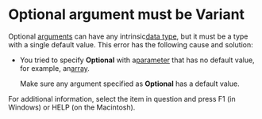
# Optional argument must be Variant

Optional [arguments](b8bdf64f-5920-1ae9-16d0-b26d09524a30.md) can have any intrinsic[data type](b8bdf64f-5920-1ae9-16d0-b26d09524a30.md), but it must be a type with a single default value. This error has the following cause and solution:



- You tried to specify  **Optional** with a[parameter](b8bdf64f-5920-1ae9-16d0-b26d09524a30.md) that has no default value, for example, an[array](b8bdf64f-5920-1ae9-16d0-b26d09524a30.md).
    
    Make sure any argument specified as  **Optional** has a default value.
    

For additional information, select the item in question and press F1 (in Windows) or HELP (on the Macintosh).
